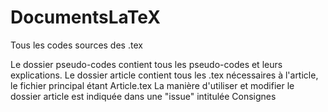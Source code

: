 # DocumentsLaTeX
Tous les codes sources des .tex

Le dossier pseudo-codes contient tous les pseudo-codes et leurs explications.
Le dossier article contient tous les .tex nécessaires à l'article, le fichier principal étant Article.tex
  La manière d'utiliser et modifier le dossier article est indiquée dans une "issue" intitulée Consignes
